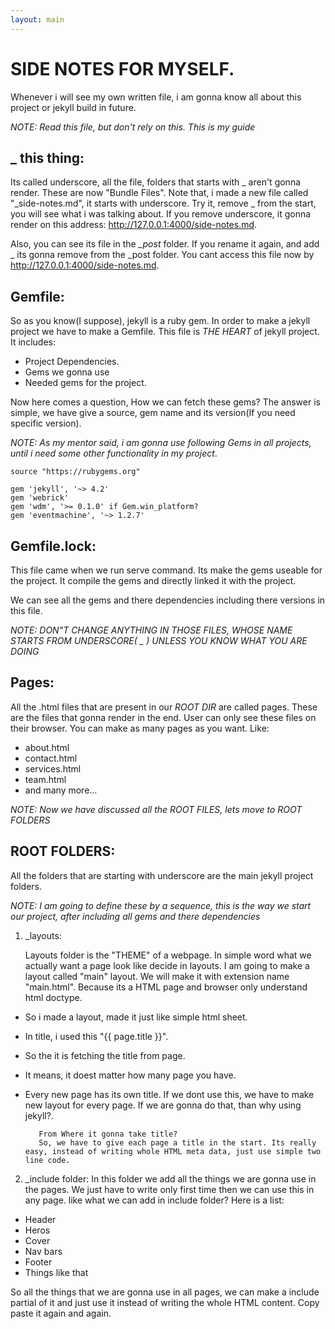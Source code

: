```yaml
---
layout: main
---
```


# SIDE NOTES FOR MYSELF.

Whenever i will see my own written file, i am gonna know all about this project
or jekyll build in future.

_NOTE: Read this file, but don't rely on this. This is my guide_

## \_ this thing:

Its called underscore, all the file, folders that starts with _ aren't gonna render. These are now "Bundle Files".
Note that, i made a new file called "\_side-notes.md", it starts with underscore. Try it, remove _ from the start, you will see what i was talking about.
If you remove underscore, it gonna render on this address: http://127.0.0.1:4000/side-notes.md.

Also, you can see its file in the *\_post* folder. If you rename it again, and add \_ its gonna remove from the \_post folder. You cant access this file now by http://127.0.0.1:4000/side-notes.md.

## Gemfile:

So as you know(I suppose), jekyll is a ruby gem. In order to make a jekyll project we have to make a Gemfile.
This file is _THE HEART_ of jekyll project. It includes:

- Project Dependencies.
- Gems we gonna use
- Needed gems for the project.

Now here comes a question, How we can fetch these gems?
The answer is simple, we have give a source, gem name and its version(If you need specific version).

_NOTE: As my mentor said, i am gonna use following Gems in all projects, until i need some other functionality in my project_.

    source "https://rubygems.org"

    gem 'jekyll', '~> 4.2'
    gem 'webrick'
    gem 'wdm', '>= 0.1.0' if Gem.win_platform?
    gem 'eventmachine', '~> 1.2.7'

## Gemfile.lock:

This file came when we run serve command. Its make the gems useable for the project. It compile the gems and directly linked it with the project.

We can see all the gems and there dependencies including there versions in this file.

_NOTE: DON"T CHANGE ANYTHING IN THOSE FILES, WHOSE NAME STARTS FROM UNDERSCORE( \_ ) UNLESS YOU KNOW WHAT YOU ARE DOING_

## Pages:

All the .html files that are present in our _ROOT DIR_ are called pages. These are the files that gonna render in the end. User can only see these files on their browser.
You can make as many pages as you want.
Like:

- about.html
- contact.html
- services.html
- team.html
- and many more...

_NOTE: Now we have discussed all the ROOT FILES, lets move to ROOT FOLDERS_

## ROOT FOLDERS:

All the folders that are starting with underscore are the main jekyll project folders.

_NOTE: I am going to define these by a sequence, this is the way we start our project, after including all gems and there dependencies_

1. \_layouts:

   Layouts folder is the "THEME" of a webpage. In simple word what we actually want a page look like decide in layouts.
   I am going to make a layout called "main" layout.
   We will make it with extension name "main.html". Because its a HTML page and browser only understand html doctype.

- So i made a layout, made it just like simple html sheet.
- In title, i used this "{{ page.title }}".
- So the it is fetching the title from page.
- It means, it doest matter how many page you have.
- Every new page has its own title. If we dont use this, we have to make new layout for every page. If we are gonna do that, than why using jekyll?.

         From Where it gonna take title?
         So, we have to give each page a title in the start. Its really easy, instead of writing whole HTML meta data, just use simple two line code.

2. _include folder:
    In this folder we add all the things we are gonna use in the pages. We just have to write only first time then we can use this in any page. like what we can add in include folder?
    Here is a list:
- Header
- Heros
- Cover
- Nav bars
- Footer
- Things like that

So all the things that we are gonna use in all pages, we can make a include partial of it and just use it instead of writing the whole HTML content. Copy paste it again and again. 


